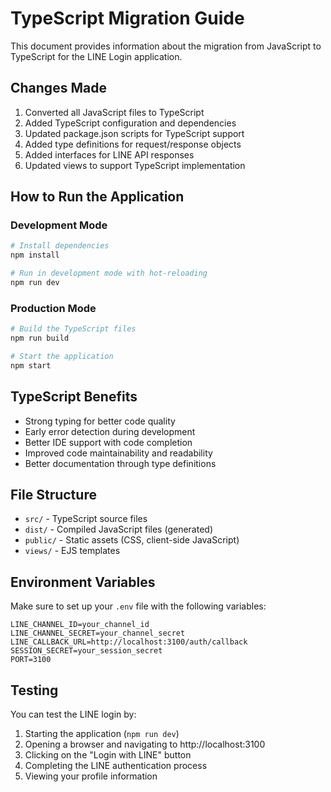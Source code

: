 # TypeScript Migration Guide

This document provides information about the migration from JavaScript to TypeScript for the LINE Login application.

## Changes Made

1. Converted all JavaScript files to TypeScript
2. Added TypeScript configuration and dependencies
3. Updated package.json scripts for TypeScript support
4. Added type definitions for request/response objects
5. Added interfaces for LINE API responses
6. Updated views to support TypeScript implementation

## How to Run the Application

### Development Mode

```bash
# Install dependencies
npm install

# Run in development mode with hot-reloading
npm run dev
```

### Production Mode

```bash
# Build the TypeScript files
npm run build

# Start the application
npm start
```

## TypeScript Benefits

- Strong typing for better code quality
- Early error detection during development
- Better IDE support with code completion
- Improved code maintainability and readability
- Better documentation through type definitions

## File Structure

- `src/` - TypeScript source files
- `dist/` - Compiled JavaScript files (generated)
- `public/` - Static assets (CSS, client-side JavaScript)
- `views/` - EJS templates

## Environment Variables

Make sure to set up your `.env` file with the following variables:

```
LINE_CHANNEL_ID=your_channel_id
LINE_CHANNEL_SECRET=your_channel_secret
LINE_CALLBACK_URL=http://localhost:3100/auth/callback
SESSION_SECRET=your_session_secret
PORT=3100
```

## Testing

You can test the LINE login by:

1. Starting the application (`npm run dev`)
2. Opening a browser and navigating to http://localhost:3100
3. Clicking on the "Login with LINE" button
4. Completing the LINE authentication process
5. Viewing your profile information
